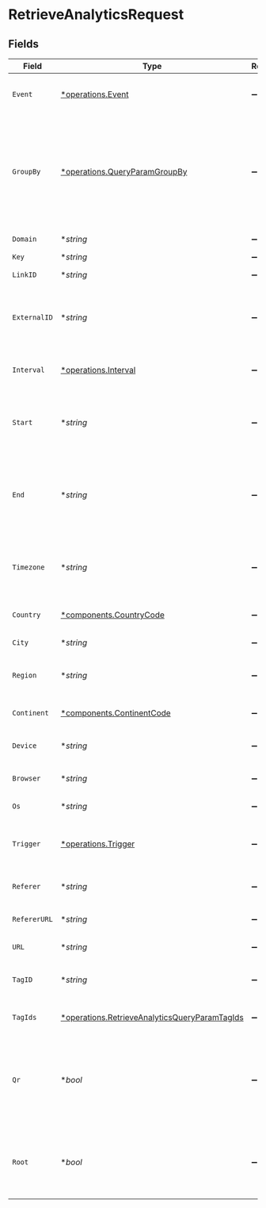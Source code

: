 # RetrieveAnalyticsRequest


## Fields

| Field                                                                                                                                                                                    | Type                                                                                                                                                                                     | Required                                                                                                                                                                                 | Description                                                                                                                                                                              | Example                                                                                                                                                                                  |
| ---------------------------------------------------------------------------------------------------------------------------------------------------------------------------------------- | ---------------------------------------------------------------------------------------------------------------------------------------------------------------------------------------- | ---------------------------------------------------------------------------------------------------------------------------------------------------------------------------------------- | ---------------------------------------------------------------------------------------------------------------------------------------------------------------------------------------- | ---------------------------------------------------------------------------------------------------------------------------------------------------------------------------------------- |
| `Event`                                                                                                                                                                                  | [*operations.Event](../../models/operations/event.md)                                                                                                                                    | :heavy_minus_sign:                                                                                                                                                                       | The type of event to retrieve analytics for. Defaults to `clicks`.                                                                                                                       |                                                                                                                                                                                          |
| `GroupBy`                                                                                                                                                                                | [*operations.QueryParamGroupBy](../../models/operations/queryparamgroupby.md)                                                                                                            | :heavy_minus_sign:                                                                                                                                                                       | The parameter to group the analytics data points by. Defaults to `count` if undefined. Note that `trigger` is deprecated (use `triggers` instead), but kept for backwards compatibility. |                                                                                                                                                                                          |
| `Domain`                                                                                                                                                                                 | **string*                                                                                                                                                                                | :heavy_minus_sign:                                                                                                                                                                       | The domain to filter analytics for.                                                                                                                                                      |                                                                                                                                                                                          |
| `Key`                                                                                                                                                                                    | **string*                                                                                                                                                                                | :heavy_minus_sign:                                                                                                                                                                       | The short link slug.                                                                                                                                                                     |                                                                                                                                                                                          |
| `LinkID`                                                                                                                                                                                 | **string*                                                                                                                                                                                | :heavy_minus_sign:                                                                                                                                                                       | The unique ID of the short link on Dub.                                                                                                                                                  |                                                                                                                                                                                          |
| `ExternalID`                                                                                                                                                                             | **string*                                                                                                                                                                                | :heavy_minus_sign:                                                                                                                                                                       | This is the ID of the link in the your database. Must be prefixed with 'ext_' when passed as a query parameter.                                                                          |                                                                                                                                                                                          |
| `Interval`                                                                                                                                                                               | [*operations.Interval](../../models/operations/interval.md)                                                                                                                              | :heavy_minus_sign:                                                                                                                                                                       | The interval to retrieve analytics for. If undefined, defaults to 24h.                                                                                                                   |                                                                                                                                                                                          |
| `Start`                                                                                                                                                                                  | **string*                                                                                                                                                                                | :heavy_minus_sign:                                                                                                                                                                       | The start date and time when to retrieve analytics from. Takes precedence over `interval`.                                                                                               |                                                                                                                                                                                          |
| `End`                                                                                                                                                                                    | **string*                                                                                                                                                                                | :heavy_minus_sign:                                                                                                                                                                       | The end date and time when to retrieve analytics from. If not provided, defaults to the current date. Takes precedence over `interval`.                                                  |                                                                                                                                                                                          |
| `Timezone`                                                                                                                                                                               | **string*                                                                                                                                                                                | :heavy_minus_sign:                                                                                                                                                                       | The IANA time zone code for aligning timeseries granularity (e.g. America/New_York). Defaults to UTC.                                                                                    | America/New_York                                                                                                                                                                         |
| `Country`                                                                                                                                                                                | [*components.CountryCode](../../models/components/countrycode.md)                                                                                                                        | :heavy_minus_sign:                                                                                                                                                                       | The country to retrieve analytics for.                                                                                                                                                   |                                                                                                                                                                                          |
| `City`                                                                                                                                                                                   | **string*                                                                                                                                                                                | :heavy_minus_sign:                                                                                                                                                                       | The city to retrieve analytics for.                                                                                                                                                      | New York                                                                                                                                                                                 |
| `Region`                                                                                                                                                                                 | **string*                                                                                                                                                                                | :heavy_minus_sign:                                                                                                                                                                       | The ISO 3166-2 region code to retrieve analytics for.                                                                                                                                    |                                                                                                                                                                                          |
| `Continent`                                                                                                                                                                              | [*components.ContinentCode](../../models/components/continentcode.md)                                                                                                                    | :heavy_minus_sign:                                                                                                                                                                       | The continent to retrieve analytics for.                                                                                                                                                 |                                                                                                                                                                                          |
| `Device`                                                                                                                                                                                 | **string*                                                                                                                                                                                | :heavy_minus_sign:                                                                                                                                                                       | The device to retrieve analytics for.                                                                                                                                                    | Desktop                                                                                                                                                                                  |
| `Browser`                                                                                                                                                                                | **string*                                                                                                                                                                                | :heavy_minus_sign:                                                                                                                                                                       | The browser to retrieve analytics for.                                                                                                                                                   | Chrome                                                                                                                                                                                   |
| `Os`                                                                                                                                                                                     | **string*                                                                                                                                                                                | :heavy_minus_sign:                                                                                                                                                                       | The OS to retrieve analytics for.                                                                                                                                                        | Windows                                                                                                                                                                                  |
| `Trigger`                                                                                                                                                                                | [*operations.Trigger](../../models/operations/trigger.md)                                                                                                                                | :heavy_minus_sign:                                                                                                                                                                       | The trigger to retrieve analytics for. If undefined, return both QR and link clicks.                                                                                                     |                                                                                                                                                                                          |
| `Referer`                                                                                                                                                                                | **string*                                                                                                                                                                                | :heavy_minus_sign:                                                                                                                                                                       | The referer to retrieve analytics for.                                                                                                                                                   | google.com                                                                                                                                                                               |
| `RefererURL`                                                                                                                                                                             | **string*                                                                                                                                                                                | :heavy_minus_sign:                                                                                                                                                                       | The full referer URL to retrieve analytics for.                                                                                                                                          | https://dub.co/blog                                                                                                                                                                      |
| `URL`                                                                                                                                                                                    | **string*                                                                                                                                                                                | :heavy_minus_sign:                                                                                                                                                                       | The URL to retrieve analytics for.                                                                                                                                                       |                                                                                                                                                                                          |
| `TagID`                                                                                                                                                                                  | **string*                                                                                                                                                                                | :heavy_minus_sign:                                                                                                                                                                       | Deprecated. Use `tagIds` instead. The tag ID to retrieve analytics for.                                                                                                                  |                                                                                                                                                                                          |
| `TagIds`                                                                                                                                                                                 | [*operations.RetrieveAnalyticsQueryParamTagIds](../../models/operations/retrieveanalyticsqueryparamtagids.md)                                                                            | :heavy_minus_sign:                                                                                                                                                                       | The tag IDs to retrieve analytics for.                                                                                                                                                   |                                                                                                                                                                                          |
| `Qr`                                                                                                                                                                                     | **bool*                                                                                                                                                                                  | :heavy_minus_sign:                                                                                                                                                                       | Deprecated. Use the `trigger` field instead. Filter for QR code scans. If true, filter for QR codes only. If false, filter for links only. If undefined, return both.                    |                                                                                                                                                                                          |
| `Root`                                                                                                                                                                                   | **bool*                                                                                                                                                                                  | :heavy_minus_sign:                                                                                                                                                                       | Filter for root domains. If true, filter for domains only. If false, filter for links only. If undefined, return both.                                                                   |                                                                                                                                                                                          |